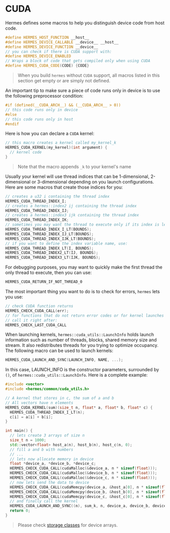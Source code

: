 # CUDA

Hermes defines some macros to help you distinguish device code from
host code.
```cpp
#define HERMES_HOST_FUNCTION __host__
#define HERMES_DEVICE_CALLABLE __device__ __host__
#define HERMES_DEVICE_FUNCTION __device__
// you can check if there is CUDA support with:
#define HERMES_DEVICE_ENABLED
// Wraps a block of code that gets compiled only when using CUDA
#define HERMES_CUDA_CODE(CODE) {CODE}
```
> When you build `hermes` without `CUDA` support, all macros listed in this section get empty or are simply not defined.

An important tip to make sure a piece of code runs only in device is to use the following
preprocessor condition:
```cpp
#if (defined(__CUDA_ARCH__) && (__CUDA_ARCH__ > 0))
// this code runs only in device
#else
// this code runs only in host 
#endif
```

Here is how you can declare a `CUDA` kernel:
```cpp
// this macro creates a kernel called my_kernel_k
HERMES_CUDA_KERNEL(my_kernel)(int argument) {
  // kernel code   
}
```
> Note that the macro appends `_k` to your kernel's name

Usually your kernel will use thread indices that can be 1-dimensional, 2-dimensional or 3-dimensional
depending on you launch configurations. Here are some macros that create those indices for you:
```cpp
// creates a u32 i containing the thread index
HERMES_CUDA_THREAD_INDEX_I;
// creates a hermes::index2 ij containing the thread index
HERMES_CUDA_THREAD_INDEX_IJ;
// creates a hermes::index3 ijk containing the thread index
HERMES_CUDA_THREAD_INDEX_IK;  
// sometimes you may want the thread to execute only if its index is less then a size:
HERMES_CUDA_THREAD_INDEX_I_LT(BOUNDS);
HERMES_CUDA_THREAD_INDEX_IJ_LT(BOUNDS);
HERMES_CUDA_THREAD_INDEX_IJK_LT(BOUNDS);
// if you want to define the index variable name, use:
HERMES_CUDA_THREAD_INDEX_LT(I, BOUNDS);
HERMES_CUDA_THREAD_INDEX2_LT(IJ, BOUNDS);
HERMES_CUDA_THREAD_INDEX3_LT(IJK, BOUNDS);
```
For debugging purposes, you may want to quickly make the first thread the only thread to execute,
then you can use:
```cpp
HERMES_CUDA_RETURN_IF_NOT_THREAD_0
```
The most important thing you want to do is to check for errors, `hermes` lets you use:
```cpp
// check CUDA function returns
HERMES_CHECK_CUDA_CALL(err);
// for functions that do not return error codes or for kernel launches
// call it right after:
HERMES_CHECK_LAST_CUDA_CALL 
```
When launching kernels, `hermes::cuda_utils::LaunchInfo` holds launch information such
as number of threads, blocks, shared memory size and stream. It also
redistributes threads for you trying to optimize occupancy. The following macro
can be used to launch kernels:
```cpp
HERMES_CUDA_LAUNCH_AND_SYNC(LAUNCH_INFO, NAME, ...);
```
In this case, LAUNCH_INFO is the constructor parameters, surrounded by `()`, of `hermes::cuda_utils::LaunchInfo`.
Here is a complete example:
```cpp
#include <vector>
#include <hermes/common/cuda_utils.h>

// A kernel that stores in c, the sum of a and b
// All vectors have n elements
HERMES_CUDA_KERNEL(sum)(size_t n, float* a, float* b, float* c) {
  HERMES_CUDA_THREAD_INDEX_I_LT(n);
  c[i] = a[i] + b[i];
}

int main() {
  // lets create 3 arrays of size n
  size_t n = 1000;
  std::vector<float> host_a(n), host_b(n), host_c(n, 0);
  // fill a and b with numbers
  // ...
  // lets now allocate memory in device
  float *device_a, *device_b, *device_c;
  HERMES_CHECK_CUDA_CALL(cudaMalloc(&device_a, n * sizeof(float)));
  HERMES_CHECK_CUDA_CALL(cudaMalloc(&device_b, n * sizeof(float)));
  HERMES_CHECK_CUDA_CALL(cudaMalloc(&device_c, n * sizeof(float)));
  // now lets send the data to device
  HERMES_CHECK_CUDA_CALL(cudaMemcpy(device_a, &host_a[0], n * sizeof(float), cudaMemcpyHostToDevice));
  HERMES_CHECK_CUDA_CALL(cudaMemcpy(device_b, &host_b[0], n * sizeof(float), cudaMemcpyHostToDevice));
  HERMES_CHECK_CUDA_CALL(cudaMemcpy(device_c, &host_c[0], n * sizeof(float), cudaMemcpyHostToDevice));
  // and finally call the kernel
  HERMES_CUDA_LAUNCH_AND_SYNC((n), sum_k, n, device_a, device_b, device_c);
  return 0;
}
```
> Please check [storage classes](10_storage.md) for device arrays.

